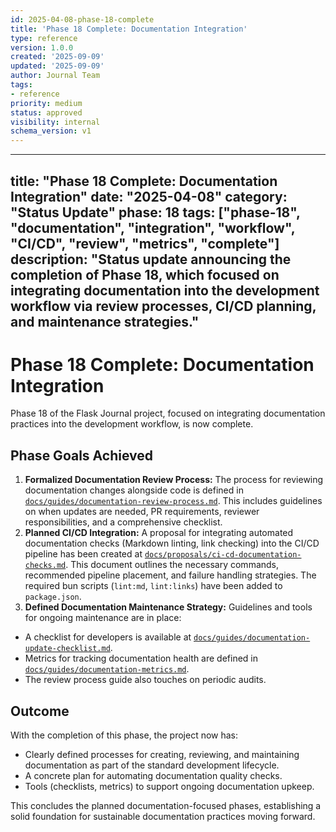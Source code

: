 ```yaml
---
id: 2025-04-08-phase-18-complete
title: 'Phase 18 Complete: Documentation Integration'
type: reference
version: 1.0.0
created: '2025-09-09'
updated: '2025-09-09'
author: Journal Team
tags:
- reference
priority: medium
status: approved
visibility: internal
schema_version: v1
---
```


***

title: "Phase 18 Complete: Documentation Integration"
date: "2025-04-08"
category: "Status Update"
phase: 18
tags: \["phase-18", "documentation", "integration", "workflow", "CI/CD", "review", "metrics", "complete"]
description: "Status update announcing the completion of Phase 18, which focused on integrating documentation into the development workflow via review processes, CI/CD planning, and maintenance strategies."
--------------------------------------------------------------------------------------------------------------------------------------------------------------------------------------------------------------

# Phase 18 Complete: Documentation Integration

Phase 18 of the Flask Journal project, focused on integrating documentation practices into the development workflow, is now complete.

## Phase Goals Achieved

1. **Formalized Documentation Review Process:** The process for reviewing documentation changes alongside code is defined in [`docs/guides/documentation-review-process.md`](guides/documentation-review-process.md). This includes guidelines on when updates are needed, PR requirements, reviewer responsibilities, and a comprehensive checklist.
2. **Planned CI/CD Integration:** A proposal for integrating automated documentation checks (Markdown linting, link checking) into the CI/CD pipeline has been created at [`docs/proposals/ci-cd-documentation-checks.md`](proposals/ci-cd-documentation-checks.md). This document outlines the necessary commands, recommended pipeline placement, and failure handling strategies. The required bun scripts (`lint:md`, `lint:links`) have been added to `package.json`.
3. **Defined Documentation Maintenance Strategy:** Guidelines and tools for ongoing maintenance are in place:

- A checklist for developers is available at [`docs/guides/documentation-update-checklist.md`](guides/documentation-update-checklist.md).
- Metrics for tracking documentation health are defined in [`docs/guides/documentation-metrics.md`](guides/documentation-metrics.md).
- The review process guide also touches on periodic audits.

## Outcome

With the completion of this phase, the project now has:

- Clearly defined processes for creating, reviewing, and maintaining documentation as part of the standard development lifecycle.
- A concrete plan for automating documentation quality checks.
- Tools (checklists, metrics) to support ongoing documentation upkeep.

This concludes the planned documentation-focused phases, establishing a solid foundation for sustainable documentation practices moving forward.
